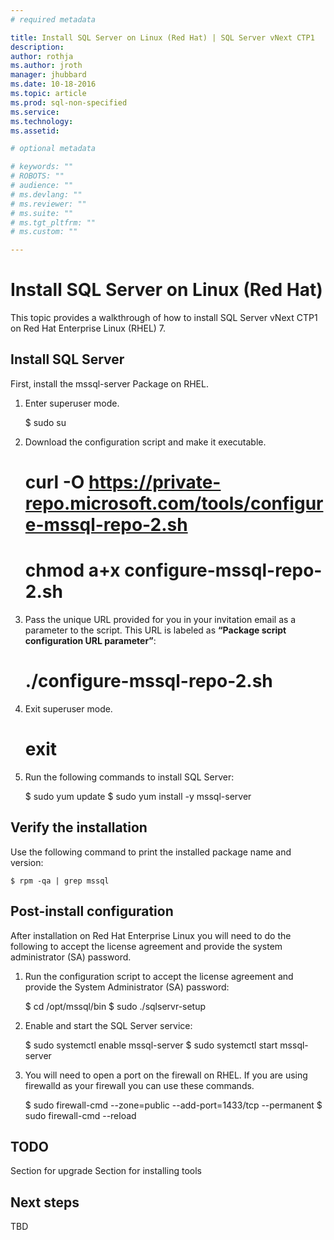 ```yaml
---
# required metadata

title: Install SQL Server on Linux (Red Hat) | SQL Server vNext CTP1
description: 
author: rothja 
ms.author: jroth 
manager: jhubbard
ms.date: 10-18-2016
ms.topic: article
ms.prod: sql-non-specified
ms.service: 
ms.technology: 
ms.assetid: 

# optional metadata

# keywords: ""
# ROBOTS: ""
# audience: ""
# ms.devlang: ""
# ms.reviewer: ""
# ms.suite: ""
# ms.tgt_pltfrm: ""
# ms.custom: ""

---
```

# Install SQL Server on Linux (Red Hat)

This topic provides a walkthrough of how to install SQL Server vNext CTP1 on Red Hat Enterprise Linux (RHEL) 7.

## Install SQL Server
First, install the mssql-server Package on RHEL.

1. Enter superuser mode.

    $ sudo su

2. Download the configuration script and make it executable.

    # curl -O https://private-repo.microsoft.com/tools/configure-mssql-repo-2.sh
    # chmod a+x configure-mssql-repo-2.sh

3. Pass the unique URL provided for you in your invitation email as a parameter to the script. This URL is labeled as **“Package script configuration URL parameter”**:

    # ./configure-mssql-repo-2.sh <URL provided in email>

4. Exit superuser mode.

    # exit

5. Run the following commands to install SQL Server:

    $ sudo yum update
    $ sudo yum install -y mssql-server

## Verify the installation
Use the following command to print the installed package name and version:

    $ rpm -qa | grep mssql

## Post-install configuration
After installation on Red Hat Enterprise Linux you will need to do the following to accept the license agreement and provide the system administrator (SA) password.

1. Run the configuration script to accept the license agreement and provide the System Administrator (SA) password:

    $ cd /opt/mssql/bin
    $ sudo ./sqlservr-setup

2. Enable and start the SQL Server service:

    $ sudo systemctl enable mssql-server
    $ sudo systemctl start mssql-server

3. You will need to open a port on the firewall on RHEL.  If you are using firewalld as your firewall you can use these commands.

    $ sudo firewall-cmd --zone=public --add-port=1433/tcp --permanent
    $ sudo firewall-cmd --reload

## TODO
Section for upgrade
Section for installing tools

## Next steps
TBD   



